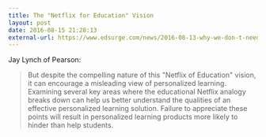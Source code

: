 ```yaml
---
title: The "Netflix for Education" Vision
layout: post
date: 2016-08-15 21:28:13
external-url: https://www.edsurge.com/news/2016-08-13-why-we-don-t-need-a-netflix-for-education
---
```


Jay Lynch of Pearson:

> But despite the compelling nature of this "Netflix of Education" vision, it can encourage a misleading view of personalized learning. Examining several key areas where the educational Netflix analogy breaks down can help us better understand the qualities of an effective personalized learning solution. Failure to appreciate these points will result in personalized learning products more likely to hinder than help students.

